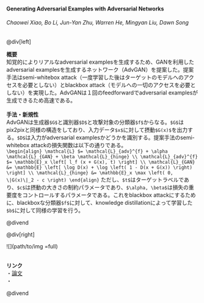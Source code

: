 #### Generating Adversarial Examples with Adversarial Networks
###### Chaowei Xiao, Bo Li, Jun-Yan Zhu, Warren He, Mingyan Liu, Dawn Song

@div[left]

__概要__<br>
知覚的によりリアルなadversarial examplesを生成するため、GANを利用したadversarial examplesを生成するネットワーク（AdvGAN）を提案した。提案手法はsemi-whitebox attack（一度学習した後はターゲットのモデルへのアクセスを必要としない）とblackbox attack（モデルへの一切のアクセスを必要としない）を実現した。AdvGANは１回のfeedforwardでadversarial examplesが生成できるため高速である。<br>
<br>
__手法・新規性__<br>
AdvGANは生成器`$G$`と識別器`$D$`と攻撃対象の分類器`$f$`からなる。`$G$`はpix2pixと同様の構造をしており、入力データ`$x$`に対して摂動`$G(x)$`を出力する。`$D$`は入力がadversarial examplesかどうかを識別する。提案手法のsemi-whitebox attackの損失関数は以下の通りである。<br>
`\begin{align} \mathcal{L} $= \mathcal{L}_{adv}^{f} + \alpha \mathcal{L}_{GAN} + \beta \mathcal{L}_{hinge} \\ \mathcal{L}_{adv}^{f} $= \mathbb{E}_x \left[ l_f (x + G(x), t) \right] \\ \mathcal{L}_{GAN} &= \mathbb{E} \left[ \log D(x) + \log \left( 1 - D(x + G(x)) \right) \right] \\ \mathcal{L}_{hinge} &= \mathbb{E}_x \max \left( 0, \|G(x)\|_2 - c \right) \end{align}`
ただし、`$t$`はターゲットラベルであり、`$c$`は摂動の大きさの制約パラメータであり、`$\alpha, \beta$`は損失の重要度をコントロールするパラメータである。これをblackbox attackにするために、blackboxな分類器`$f$`に対して、knowledge distillationによって学習した`$b$`に対して同様の学習を行う。

@divend

@div[right]

![](path/to/img =full)<br>
<br>

__リンク__<br>
・[論文](https://arxiv.org/pdf/1801.02610.pdf)<br>
・[](url)<br>

@divend